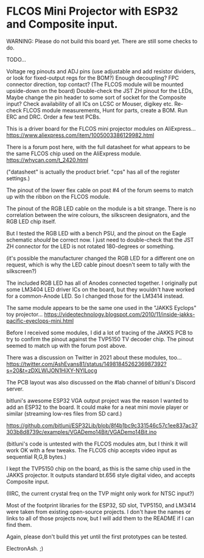 # FLCOS Mini Projector with ESP32 and Composite input.


WARNING: Please do not build this board yet. There are still some checks to do.

TODO...

Voltage reg pinouts and ADJ pins (use adjustable and add resistor dividers, or look for fixed-output regs for the BOM?)
Enough decoupling?
FPC connector direction, top contact? (The FLCOS module will be mounted upside-down on the board)
Double-check the JST ZH pinout for the LEDs,
Maybe change the pin header to some sort of socket for the Composite input?
Check availability of all ICs on LCSC or Mouser, digikey etc.
Re-check FLCOS module measurements,
Hunt for parts, create a BOM.
Run ERC and DRC.
Order a few test PCBs.


This is a driver board for the FLCOS mini projector modules on AliExpress...
https://www.aliexpress.com/item/1005003386129982.html


There is a forum post here, with the full datasheet for what appears to be the same FLCOS chip used on the AliExpress module.
https://whycan.com/t_2420.html

("datasheet" is actually the product brief. "cps" has all of the register settings.)

The pinout of the lower flex cable on post #4 of the forum seems to match up with the ribbon on the FLCOS module.


The pinout of the RGB LED cable on the module is a bit strange. There is no correlation between the wire colours, the silkscreen designators, and the RGB LED chip itself.

But I tested the RGB LED with a bench PSU, and the pinout on the Eagle schematic *should* be correct now.
I just need to double-check that the JST ZH connector for the LED is not rotated 180-degrees or something.

(it's possible the manufacturer changed the RGB LED for a different one on request, which is why the LED cable pinout doesn't seem to tally with the silkscreen?)

The included RGB LED has all of Anodes connected together.
I originally put some LM3404 LED driver ICs on the board, but they wouldn't have worked for a common-Anode LED.
So I changed those for the LM3414 instead.


The same module appears to be the same one used in the "JAKKS Eyclops" toy projector...
https://videotechnology.blogspot.com/2010/11/inside-jakks-pacific-eyeclops-mini.html

Before I received some modules, I did a lot of tracing of the JAKKS PCB to try to confirm the pinout against the TVP5150 TV decoder chip.
The pinout seemed to match up with the forum post above.


There was a discussion on Twitter in 2021 about these modules, too...
https://twitter.com/AshEvans81/status/1498184526236987392?s=20&t=zDXLWlJON1HiXY-NYlLocg


The PCB layout was also discussed on the #lab channel of bitluni's Discord server.

bitluni's awesome ESP32 VGA output project was the reason I wanted to add an ESP32 to the board.
It could make for a neat mini movie player or similar (streaming low-res files from SD card.)

https://github.com/bitluni/ESP32Lib/blob/8f4b1bc9c331546c57c1ee837ac37303b8d8739c/examples/VGADemo14Bit/VGADemo14Bit.ino


(bitluni's code is untested with the FLCOS modules atm, but I think it will work OK with a few tweaks. The FLCOS chip accepts video input as sequential R,G,B bytes.)


I kept the TVP5150 chip on the board, as this is the same chip used in the JAKKS projector.
It outputs standard bt.656 style digital video, and accepts Composite input.

(IIRC, the current crystal freq on the TVP might only work for NTSC input?)


Most of the footprint libraries for the ESP32, SD slot, TVP5150, and LM3414 were taken from existing open-source projects.
I don't have the names or links to all of those projects now, but I will add them to the README if I can find them.


Again, please don't build this yet until the first prototypes can be tested.


ElectronAsh. ;)

